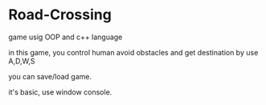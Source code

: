 # Road-Crossing
game usig  OOP and c++ language

in this game, you control human avoid obstacles and get destination by use A,D,W,S 

you can save/load game.

it's basic, use window console.
